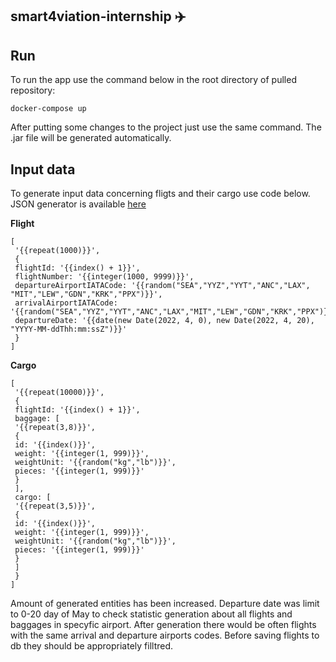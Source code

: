 ## smart4viation-internship ✈️

## Run
To run the app use the command below in the root directory of pulled repository:
```
docker-compose up
```
After putting some changes to the project just use the same command. The .jar file will be generated automatically.

## Input data
To generate input data concerning fligts and their cargo use code below. JSON generator is available [here](https://json-generator.com/)<br/>

**Flight**
```
[
 '{{repeat(1000)}}',
 {
 flightId: '{{index() + 1}}',
 flightNumber: '{{integer(1000, 9999)}}',
 departureAirportIATACode: '{{random("SEA","YYZ","YYT","ANC","LAX", "MIT","LEW","GDN","KRK","PPX")}}',
 arrivalAirportIATACode: '{{random("SEA","YYZ","YYT","ANC","LAX","MIT","LEW","GDN","KRK","PPX")}}',
 departureDate: '{{date(new Date(2022, 4, 0), new Date(2022, 4, 20), "YYYY-MM-ddThh:mm:ssZ")}}'
 }
]
```

**Cargo**
```
[
 '{{repeat(10000)}}',
 {
 flightId: '{{index() + 1}}',
 baggage: [
 '{{repeat(3,8)}}',
 {
 id: '{{index()}}',
 weight: '{{integer(1, 999)}}',
 weightUnit: '{{random("kg","lb")}}',
 pieces: '{{integer(1, 999)}}'
 }
 ],
 cargo: [
 '{{repeat(3,5)}}',
 {
 id: '{{index()}}',
 weight: '{{integer(1, 999)}}',
 weightUnit: '{{random("kg","lb")}}',
 pieces: '{{integer(1, 999)}}'
 }
 ]
 }
]
```
Amount of generated entities has been increased. Departure date was limit to 0-20 day of May to check statistic generation about all flights and baggages in specyfic airport. After generation there would be often flights with the same arrival and departure airports codes. Before saving flights to db they should be appropriately filltred.  
